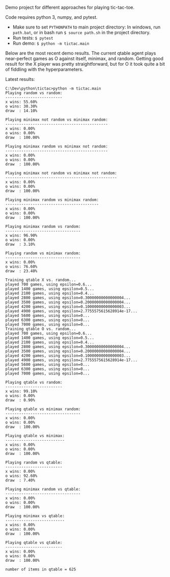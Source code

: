Demo project for different approaches for playing tic-tac-toe.

Code requires python 3, numpy, and pytest.

* Make sure to set `PYTHONPATH` to main project directory: In windows, run `path.bat`, or in bash run `$ source path.sh` in the project directory.
* Run tests: `$ pytest`
* Run demo: `$ python -m tictac.main`

Below are the most recent demo results. The current qtable agent plays near-perfect games as O against itself, minimax, and random. Getting good result for the X player was pretty straightforward, but for O it took quite a bit of fiddling with the hyperparameters.

Latest results:

```
C:\Dev\python\tictac>python -m tictac.main
Playing random vs random:
-------------------------
x wins: 55.60%
o wins: 30.30%
draw  : 14.10%

Playing minimax not random vs minimax random:
---------------------------------------------
x wins: 0.00%
o wins: 0.00%
draw  : 100.00%

Playing minimax random vs minimax not random:
---------------------------------------------
x wins: 0.00%
o wins: 0.00%
draw  : 100.00%

Playing minimax not random vs minimax not random:
-------------------------------------------------
x wins: 0.00%
o wins: 0.00%
draw  : 100.00%

Playing minimax random vs minimax random:
-----------------------------------------
x wins: 0.00%
o wins: 0.00%
draw  : 100.00%

Playing minimax random vs random:
---------------------------------
x wins: 96.90%
o wins: 0.00%
draw  : 3.10%

Playing random vs minimax random:
---------------------------------
x wins: 0.00%
o wins: 76.60%
draw  : 23.40%

Training qtable X vs. random...
played 700 games, using epsilon=0.6...
played 1400 games, using epsilon=0.5...
played 2100 games, using epsilon=0.4...
played 2800 games, using epsilon=0.30000000000000004...
played 3500 games, using epsilon=0.20000000000000004...
played 4200 games, using epsilon=0.10000000000000003...
played 4900 games, using epsilon=2.7755575615628914e-17...
played 5600 games, using epsilon=0...
played 6300 games, using epsilon=0...
played 7000 games, using epsilon=0...
Training qtable O vs. random...
played 700 games, using epsilon=0.6...
played 1400 games, using epsilon=0.5...
played 2100 games, using epsilon=0.4...
played 2800 games, using epsilon=0.30000000000000004...
played 3500 games, using epsilon=0.20000000000000004...
played 4200 games, using epsilon=0.10000000000000003...
played 4900 games, using epsilon=2.7755575615628914e-17...
played 5600 games, using epsilon=0...
played 6300 games, using epsilon=0...
played 7000 games, using epsilon=0...

Playing qtable vs random:
-------------------------
x wins: 99.10%
o wins: 0.00%
draw  : 0.90%

Playing qtable vs minimax random:
---------------------------------
x wins: 0.00%
o wins: 0.00%
draw  : 100.00%

Playing qtable vs minimax:
--------------------------
x wins: 0.00%
o wins: 0.00%
draw  : 100.00%

Playing random vs qtable:
-------------------------
x wins: 0.00%
o wins: 92.60%
draw  : 7.40%

Playing minimax random vs qtable:
---------------------------------
x wins: 0.00%
o wins: 0.00%
draw  : 100.00%

Playing minimax vs qtable:
--------------------------
x wins: 0.00%
o wins: 0.00%
draw  : 100.00%

Playing qtable vs qtable:
-------------------------
x wins: 0.00%
o wins: 0.00%
draw  : 100.00%

number of items in qtable = 625
```

